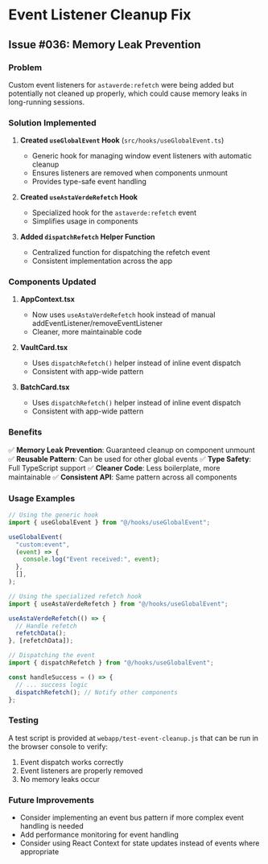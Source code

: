 # Event Listener Cleanup Fix

## Issue #036: Memory Leak Prevention

### Problem

Custom event listeners for `astaverde:refetch` were being added but potentially not cleaned up properly, which could cause memory leaks in long-running sessions.

### Solution Implemented

1. **Created `useGlobalEvent` Hook** (`src/hooks/useGlobalEvent.ts`)
   - Generic hook for managing window event listeners with automatic cleanup
   - Ensures listeners are removed when components unmount
   - Provides type-safe event handling

2. **Created `useAstaVerdeRefetch` Hook**
   - Specialized hook for the `astaverde:refetch` event
   - Simplifies usage in components

3. **Added `dispatchRefetch` Helper Function**
   - Centralized function for dispatching the refetch event
   - Consistent implementation across the app

### Components Updated

1. **AppContext.tsx**
   - Now uses `useAstaVerdeRefetch` hook instead of manual addEventListener/removeEventListener
   - Cleaner, more maintainable code

2. **VaultCard.tsx**
   - Uses `dispatchRefetch()` helper instead of inline event dispatch
   - Consistent with app-wide pattern

3. **BatchCard.tsx**
   - Uses `dispatchRefetch()` helper instead of inline event dispatch
   - Consistent with app-wide pattern

### Benefits

✅ **Memory Leak Prevention**: Guaranteed cleanup on component unmount
✅ **Reusable Pattern**: Can be used for other global events
✅ **Type Safety**: Full TypeScript support
✅ **Cleaner Code**: Less boilerplate, more maintainable
✅ **Consistent API**: Same pattern across all components

### Usage Examples

```typescript
// Using the generic hook
import { useGlobalEvent } from "@/hooks/useGlobalEvent";

useGlobalEvent(
  "custom:event",
  (event) => {
    console.log("Event received:", event);
  },
  [],
);

// Using the specialized refetch hook
import { useAstaVerdeRefetch } from "@/hooks/useGlobalEvent";

useAstaVerdeRefetch(() => {
  // Handle refetch
  refetchData();
}, [refetchData]);

// Dispatching the event
import { dispatchRefetch } from "@/hooks/useGlobalEvent";

const handleSuccess = () => {
  // ... success logic
  dispatchRefetch(); // Notify other components
};
```

### Testing

A test script is provided at `webapp/test-event-cleanup.js` that can be run in the browser console to verify:

1. Event dispatch works correctly
2. Event listeners are properly removed
3. No memory leaks occur

### Future Improvements

- Consider implementing an event bus pattern if more complex event handling is needed
- Add performance monitoring for event handling
- Consider using React Context for state updates instead of events where appropriate
